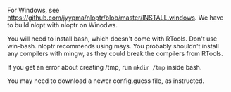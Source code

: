 For Windows, see
https://github.com/jyypma/nloptr/blob/master/INSTALL.windows. We have to build
nlopt with nloptr on Winodws.

You will need to install bash, which doesn't come with RTools. Don't use
win-bash. nloptr recommends using msys. You probably shouldn't install any
compilers with mingw, as they could break the compilers from RTools.

If you get an error about creating /tmp, run `mkdir /tmp` inside bash.

You may need to download a newer config.guess file, as instructed.
